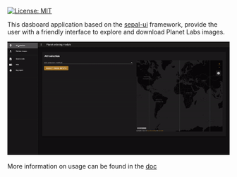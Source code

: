 [![License: MIT](https://img.shields.io/badge/License-MIT-yellow.svg)](https://opensource.org/licenses/MIT)

This dasboard application based on the [sepal-ui](https://sepal-ui.readthedocs.io/en/latest/) framework, provide the user with a friendly interface to explore and download Planet Labs images.

![demo](https://raw.githubusercontent.com/12rambau/planet-order/master/doc/img/demo.gif)

More information on usage can be found in the [doc](https://docs.sepal.io/en/latest/modules/dwn/planet_order.html)
